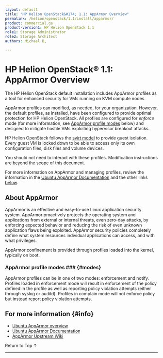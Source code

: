 ```yaml
---
layout: default
title: "HP Helion OpenStack&#174; 1.1: AppArmor Overview"
permalink: /helion/openstack/1.1/install/apparmor/
product: commercial.ga
product-version1: HP Helion OpenStack 1.1
role1: Storage Administrator
role2: Storage Architect
authors: Michael B, 

---
```

<!--PUBLISHED-->

<script>

function PageRefresh {
onLoad="window.refresh"
}

PageRefresh();

</script>

<!-- <p style="font-size: small;"> <a href="/helion/openstack/1.1/services/object/overview/">&#9664; PREV</a> | <a href="/helion/openstack/1.1/services/overview/">&#9650; UP</a> | <a href="/helion/openstack/1.1/services/swift/deployment-scale-out/"> NEXT &#9654</a> </p> -->

# HP Helion OpenStack&#174; 1.1: AppArmor Overview

The HP Helion OpenStack default installation includes AppArmor profiles as a tool for enhanced security for VMs running on KVM compute nodes. 

AppArmor profiles can modified, as needed, for your organization. However, the default profiles, as installed, have been configured to provide optimal protection for HP Helion OpenStack. All profiles are configured for *enforce* mode (for more information, see [AppArmor profile modes](#modes) below) and designed to mitigate hostile VMs exploiting hypervisor breakout attacks.

HP Helion OpenStack follows the [svirt model](http://wiki.apparmor.net/index.php/Libvirt ) to provide guest isolation. Every guest VM is locked down to be able to access only its own configuration files, disk files and volume devices.

You should not need to interact with these profiles. Modification instructions are beyond the scope of this document.

For more information on AppArmor and managing profiles, review the information in the [Ubuntu AppArmor Documentation](https://help.ubuntu.com/community/AppArmor) and the other links [below](#info). 

## About AppArmor

AppArmor is an effective and easy-to-use Linux application security system. AppArmor proactively protects the operating system and applications from external or internal threats, even zero-day attacks, by enforcing expected behavior and reducing the risk of even unknown application flaws being exploited. AppArmor security policies completely define what system resources individual applications can access, and with what privileges. 

AppArmor confinement is provided through profiles loaded into the kernel, typically on boot. 

### AppArmor profile modes ### {#modes}

AppArmor profiles can be in one of two modes: enforcement and notify. Profiles loaded in enforcement mode will result in enforcement of the policy defined in the profile as well as reporting policy violation attempts (either through syslog or auditd). Profiles in complain mode will not enforce policy but instead report policy violation attempts. 

<!-- info taken variously from the links below -->

## For more information {#info}

* [Ubuntu AppArmor overview](https://wiki.ubuntu.com/AppArmor)
* [Ubuntu AppArmor Documentation](https://help.ubuntu.com/community/AppArmor)
* [AppArmor Upstream Wiki](http://wiki.apparmor.net/index.php/Main_Page)

<a href="#top" style="padding:14px 0px 14px 0px; text-decoration: none;"> Return to Top &#8593; </a>

----
